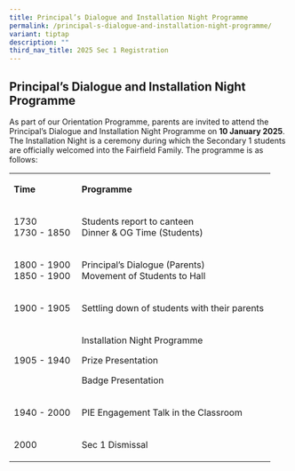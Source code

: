 ```yaml
---
title: Principal’s Dialogue and Installation Night Programme
permalink: /principal-s-dialogue-and-installation-night-programme/
variant: tiptap
description: ""
third_nav_title: 2025 Sec 1 Registration
---
```

<h2><strong>Principal’s Dialogue and Installation Night Programme</strong>&nbsp;</h2>
<p>As part of our Orientation Programme, parents are invited to attend the
Principal’s Dialogue and Installation Night Programme on <strong>10 January 2025</strong>.
The Installation Night is a ceremony during which the Secondary 1 students
are officially welcomed into the Fairfield Family. The programme is as
follows:&nbsp;</p>
<table style="minWidth: 50px">
<colgroup>
<col>
<col>
</colgroup>
<tbody>
<tr>
<td rowspan="1" colspan="1">
<p><strong>Time</strong>&nbsp;</p>
</td>
<td rowspan="1" colspan="1">
<p><strong>Programme</strong>&nbsp;</p>
</td>
</tr>
<tr>
<td rowspan="1" colspan="1">
<p>1730&nbsp;
<br>1730 - 1850&nbsp;</p>
</td>
<td rowspan="1" colspan="1">
<p>Students report to canteen&nbsp;
<br>Dinner &amp; OG Time (Students)&nbsp;</p>
</td>
</tr>
<tr>
<td rowspan="1" colspan="1">
<p>1800 - 1900&nbsp;
<br>1850 - 1900&nbsp;</p>
</td>
<td rowspan="1" colspan="1">
<p>Principal’s Dialogue (Parents)&nbsp;
<br>Movement of Students to Hall&nbsp;</p>
</td>
</tr>
<tr>
<td rowspan="1" colspan="1">
<p>1900 - 1905&nbsp;</p>
</td>
<td rowspan="1" colspan="1">
<p>Settling down of students with their parents&nbsp;</p>
</td>
</tr>
<tr>
<td rowspan="1" colspan="1">
<p>1905 - 1940&nbsp;</p>
</td>
<td rowspan="1" colspan="1">
<p>Installation Night Programme&nbsp;</p>
<p>Prize Presentation&nbsp;</p>
<p>Badge Presentation&nbsp;</p>
</td>
</tr>
<tr>
<td rowspan="1" colspan="1">
<p>1940 - 2000&nbsp;</p>
</td>
<td rowspan="1" colspan="1">
<p>PIE Engagement Talk in the Classroom&nbsp;</p>
</td>
</tr>
<tr>
<td rowspan="1" colspan="1">
<p>2000&nbsp;</p>
</td>
<td rowspan="1" colspan="1">
<p>Sec 1 Dismissal&nbsp;</p>
</td>
</tr>
</tbody>
</table>
<p></p>